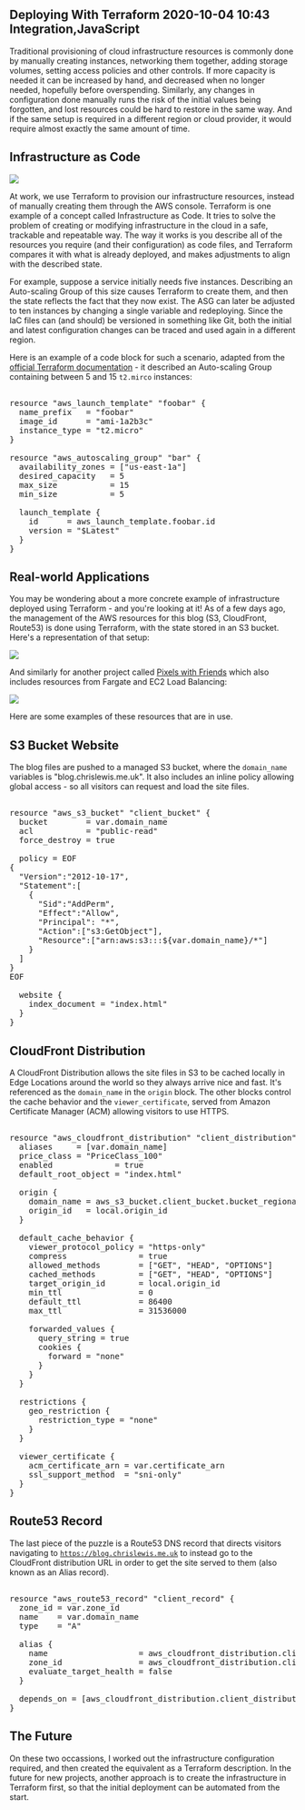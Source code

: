 Deploying With Terraform
2020-10-04 10:43
Integration,JavaScript
---

Traditional provisioning of cloud infrastructure resources is commonly done by
manually creating instances, networking them together, adding storage volumes,
setting access policies and other controls. If more capacity is needed it can
be increased by hand, and decreased when no longer needed, hopefully before
overspending. Similarly, any changes in configuration done manually runs
the risk of the initial values being forgotten, and lost resources could be hard
to restore in the same way. And if the same setup is required in a different
region or cloud provider, it would require almost exactly the same amount of
time.

## Infrastructure as Code

![](assets/media/2020/10/terraform-logo.png)

At work, we use Terraform to provision our infrastructure resources, instead of
manually creating them through the AWS console. Terraform is one example of a
concept called Infrastructure as Code. It tries to solve the problem of creating
or modifying infrastructure in the cloud in a safe, trackable and repeatable
way. The way it works is you describe all of the resources you require (and
their configuration) as code files, and Terraform compares it with what is
already deployed, and makes adjustments to align with the described state.

For example, suppose a service initially needs five instances. Describing an
Auto-scaling Group of this size causes Terraform to create them, and then the
state reflects the fact that they now exist. The ASG can later be adjusted to
ten instances by changing a single variable and redeploying. Since the IaC files
can (and should) be versioned in something like Git, both the initial and latest
configuration changes can be traced and used again in a different region.

Here is an example of a code block for such a scenario, adapted from the
[official Terraform documentation](https://registry.terraform.io/providers/hashicorp/aws/latest/docs/resources/autoscaling_group) -
it described an Auto-scaling Group containing between 5 and 15
<code>t2.mirco</code> instances:

<pre><div class="code-block terraform">
resource "aws_launch_template" "foobar" {
  name_prefix   = "foobar"
  image_id      = "ami-1a2b3c"
  instance_type = "t2.micro"
}

resource "aws_autoscaling_group" "bar" {
  availability_zones = ["us-east-1a"]
  desired_capacity   = 5
  max_size           = 15
  min_size           = 5

  launch_template {
    id      = aws_launch_template.foobar.id
    version = "$Latest"
  }
}
</div></pre>

## Real-world Applications

You may be wondering about a more concrete example of infrastructure deployed
using Terraform - and you're looking at it! As of a few days ago, the management
of the AWS resources for this blog (S3, CloudFront, Route53) is done using
Terraform, with the state stored in an S3 bucket. Here's a representation of
that setup:

![](assets/media/2020/10/infra.png)

And similarly for another project called
[Pixels with Friends](https://github.com/c-d-lewis/pixels-with-friends) which
also includes resources from Fargate and EC2 Load Balancing:

![](assets/media/2020/10/infra-pixels.png)

Here are some examples of these resources that are in use.

## S3 Bucket Website

The blog files are pushed to a managed S3 bucket, where the
<code>domain_name</code> variables is "blog.chrislewis.me.uk". It also includes
an inline policy allowing global access - so all visitors can request and load
the site files.

<pre><div class="code-block terraform">
resource "aws_s3_bucket" "client_bucket" {
  bucket        = var.domain_name
  acl           = "public-read"
  force_destroy = true

  policy = EOF
{
  "Version":"2012-10-17",
  "Statement":[
    {
      "Sid":"AddPerm",
      "Effect":"Allow",
      "Principal": "*",
      "Action":["s3:GetObject"],
      "Resource":["arn:aws:s3:::${var.domain_name}/*"]
    }
  ]
}
EOF

  website {
    index_document = "index.html"
  }
}
</div></pre>

## CloudFront Distribution

A CloudFront Distribution allows the site files in S3 to be cached locally in
Edge Locations around the world so they always arrive nice and fast. It's
referenced as the <code>domain_name</code> in the <code>origin</code> block. The
other blocks control the cache behavior and the <code>viewer_certificate</code>,
served from Amazon Certificate Manager (ACM) allowing visitors to use HTTPS.

<pre><div class="code-block terraform">
resource "aws_cloudfront_distribution" "client_distribution" {
  aliases     = [var.domain_name]
  price_class = "PriceClass_100"
  enabled             = true
  default_root_object = "index.html"

  origin {
    domain_name = aws_s3_bucket.client_bucket.bucket_regional_domain_name
    origin_id   = local.origin_id
  }

  default_cache_behavior {
    viewer_protocol_policy = "https-only"
    compress               = true
    allowed_methods        = ["GET", "HEAD", "OPTIONS"]
    cached_methods         = ["GET", "HEAD", "OPTIONS"]
    target_origin_id       = local.origin_id
    min_ttl                = 0
    default_ttl            = 86400
    max_ttl                = 31536000

    forwarded_values {
      query_string = true
      cookies {
        forward = "none"
      }
    }
  }

  restrictions {
    geo_restriction {
      restriction_type = "none"
    }
  }

  viewer_certificate {
    acm_certificate_arn = var.certificate_arn
    ssl_support_method  = "sni-only"
  }
}
</div></pre>

## Route53 Record

The last piece of the puzzle is a Route53 DNS record that directs visitors
navigating to <code>https://blog.chrislewis.me.uk</code> to instead go to the
CloudFront distribution URL in order to get the site served to them (also known
as an Alias record).

<pre><div class="code-block terraform">
resource "aws_route53_record" "client_record" {
  zone_id = var.zone_id
  name    = var.domain_name
  type    = "A"

  alias {
    name                   = aws_cloudfront_distribution.client_distribution.domain_name
    zone_id                = aws_cloudfront_distribution.client_distribution.hosted_zone_id
    evaluate_target_health = false
  }

  depends_on = [aws_cloudfront_distribution.client_distribution]
}
</div></pre>

## The Future

On these two occassions, I worked out the infrastructure configuration required,
and then created the equivalent as a Terraform description. In the future for
new projects, another approach is to create the infrastructure in Terraform
first, so that the initial deployment can be automated from the start.
